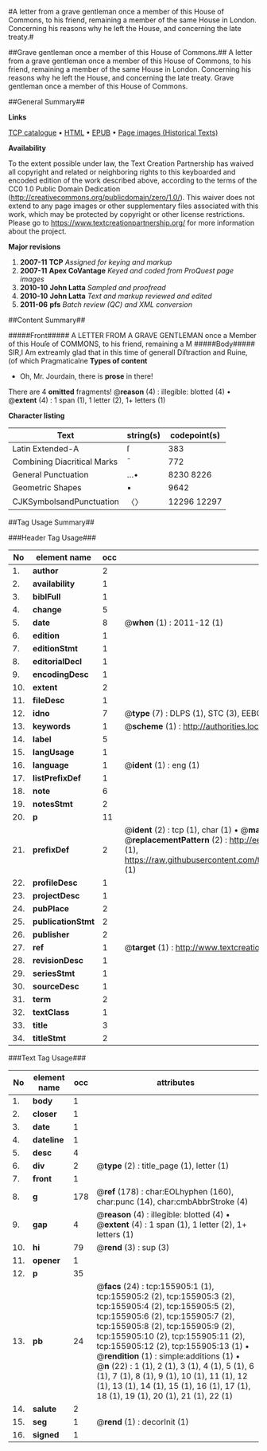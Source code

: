 #A letter from a grave gentleman once a member of this House of Commons, to his friend, remaining a member of the same House in London. Concerning his reasons why he left the House, and concerning the late treaty.#

##Grave gentleman once a member of this House of Commons.##
A letter from a grave gentleman once a member of this House of Commons, to his friend, remaining a member of the same House in London. Concerning his reasons why he left the House, and concerning the late treaty.
Grave gentleman once a member of this House of Commons.

##General Summary##

**Links**

[TCP catalogue](http://www.ota.ox.ac.uk/tcp/)  • 
[HTML](http://tei.it.ox.ac.uk/tcp/Texts-HTML/free/A87/A87928.html)  • 
[EPUB](http://tei.it.ox.ac.uk/tcp/Texts-EPUB/free/A87/A87928.epub) • 
[Page images (Historical Texts)](https://historicaltexts.jisc.ac.uk/eebo-99871394e)

**Availability**

To the extent possible under law, the Text Creation Partnership has waived all copyright and related or neighboring rights to this keyboarded and encoded edition of the work described above, according to the terms of the CC0 1.0 Public Domain Dedication (http://creativecommons.org/publicdomain/zero/1.0/). This waiver does not extend to any page images or other supplementary files associated with this work, which may be protected by copyright or other license restrictions. Please go to https://www.textcreationpartnership.org/ for more information about the project.

**Major revisions**

1. __2007-11__ __TCP__ *Assigned for keying and markup*
1. __2007-11__ __Apex CoVantage__ *Keyed and coded from ProQuest page images*
1. __2010-10__ __John Latta__ *Sampled and proofread*
1. __2010-10__ __John Latta__ *Text and markup reviewed and edited*
1. __2011-06__ __pfs__ *Batch review (QC) and XML conversion*

##Content Summary##

#####Front#####
A LETTER FROM A GRAVE GENTLEMAN once a Member of this Houſe of COMMONS, to his friend, remaining a M
#####Body#####
SIR,I Am extreamly glad that in this time of generall Diſtraction and Ruine, (of which Pragmaticalne
**Types of content**

  * Oh, Mr. Jourdain, there is **prose** in there!

There are 4 **omitted** fragments! 
 @__reason__ (4) : illegible: blotted (4)  •  @__extent__ (4) : 1 span (1), 1 letter (2), 1+ letters (1)

**Character listing**


|Text|string(s)|codepoint(s)|
|---|---|---|
|Latin Extended-A|ſ|383|
|Combining             Diacritical Marks|̄|772|
|General Punctuation|…•|8230 8226|
|Geometric Shapes|▪|9642|
|CJKSymbolsandPunctuation|〈〉|12296 12297|

##Tag Usage Summary##

###Header Tag Usage###

|No|element name|occ|attributes|
|---|---|---|---|
|1.|__author__|2||
|2.|__availability__|1||
|3.|__biblFull__|1||
|4.|__change__|5||
|5.|__date__|8| @__when__ (1) : 2011-12 (1)|
|6.|__edition__|1||
|7.|__editionStmt__|1||
|8.|__editorialDecl__|1||
|9.|__encodingDesc__|1||
|10.|__extent__|2||
|11.|__fileDesc__|1||
|12.|__idno__|7| @__type__ (7) : DLPS (1), STC (3), EEBO-CITATION (1), PROQUEST (1), VID (1)|
|13.|__keywords__|1| @__scheme__ (1) : http://authorities.loc.gov/ (1)|
|14.|__label__|5||
|15.|__langUsage__|1||
|16.|__language__|1| @__ident__ (1) : eng (1)|
|17.|__listPrefixDef__|1||
|18.|__note__|6||
|19.|__notesStmt__|2||
|20.|__p__|11||
|21.|__prefixDef__|2| @__ident__ (2) : tcp (1), char (1)  •  @__matchPattern__ (2) : ([0-9\-]+):([0-9IVX]+) (1), (.+) (1)  •  @__replacementPattern__ (2) : http://eebo.chadwyck.com/downloadtiff?vid=$1&page=$2 (1), https://raw.githubusercontent.com/textcreationpartnership/Texts/master/tcpchars.xml#$1 (1)|
|22.|__profileDesc__|1||
|23.|__projectDesc__|1||
|24.|__pubPlace__|2||
|25.|__publicationStmt__|2||
|26.|__publisher__|2||
|27.|__ref__|1| @__target__ (1) : http://www.textcreationpartnership.org/docs/. (1)|
|28.|__revisionDesc__|1||
|29.|__seriesStmt__|1||
|30.|__sourceDesc__|1||
|31.|__term__|2||
|32.|__textClass__|1||
|33.|__title__|3||
|34.|__titleStmt__|2||


###Text Tag Usage###

|No|element name|occ|attributes|
|---|---|---|---|
|1.|__body__|1||
|2.|__closer__|1||
|3.|__date__|1||
|4.|__dateline__|1||
|5.|__desc__|4||
|6.|__div__|2| @__type__ (2) : title_page (1), letter (1)|
|7.|__front__|1||
|8.|__g__|178| @__ref__ (178) : char:EOLhyphen (160), char:punc (14), char:cmbAbbrStroke (4)|
|9.|__gap__|4| @__reason__ (4) : illegible: blotted (4)  •  @__extent__ (4) : 1 span (1), 1 letter (2), 1+ letters (1)|
|10.|__hi__|79| @__rend__ (3) : sup (3)|
|11.|__opener__|1||
|12.|__p__|35||
|13.|__pb__|24| @__facs__ (24) : tcp:155905:1 (1), tcp:155905:2 (2), tcp:155905:3 (2), tcp:155905:4 (2), tcp:155905:5 (2), tcp:155905:6 (2), tcp:155905:7 (2), tcp:155905:8 (2), tcp:155905:9 (2), tcp:155905:10 (2), tcp:155905:11 (2), tcp:155905:12 (2), tcp:155905:13 (1)  •  @__rendition__ (1) : simple:additions (1)  •  @__n__ (22) : 1 (1), 2 (1), 3 (1), 4 (1), 5 (1), 6 (1), 7 (1), 8 (1), 9 (1), 10 (1), 11 (1), 12 (1), 13 (1), 14 (1), 15 (1), 16 (1), 17 (1), 18 (1), 19 (1), 20 (1), 21 (1), 22 (1)|
|14.|__salute__|2||
|15.|__seg__|1| @__rend__ (1) : decorInit (1)|
|16.|__signed__|1||

